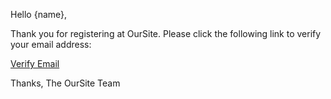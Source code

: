 Hello {name},

Thank you for registering at OurSite. Please click the following link to verify your email address:

[Verify Email]({verification_url})

Thanks,
The OurSite Team
